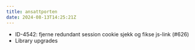 ```yaml
---
title: ansattporten
date: 2024-08-13T14:25:21Z
---
```

- ID-4542: fjerne redundant session cookie sjekk og fikse js-link (#626)
- Library upgrades

